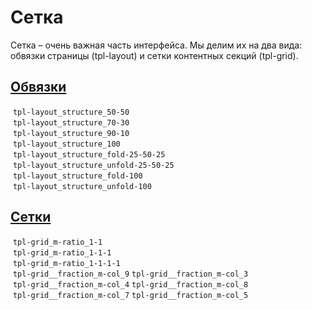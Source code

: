 # Сетка

Сетка – очень важная часть интерфейса. Мы делим их на два вида: обвязки страницы (tpl-layout) и сетки контентных секций (tpl-grid).

## [Обвязки](https://whitepaper.tools/doc.html#/layout-outer)

<div class="tpl-grid tpl-grid_s-ratio_1-1 tpl-grid_m-ratio_1-1-1 tpl-grid_row-gap_half tpl-grid_col-gap_half">
	<div class="tpl-grid__fraction">
		<img src="/assets/i/layouts/50-50.svg" alt="" class="image decorator decorator_indent-b_s">
		<code>tpl-layout_structure_50-50</code>
	</div>
	<div class="tpl-grid__fraction">
		<img src="/assets/i/layouts/70-30.svg" alt="" class="image decorator decorator_indent-b_s">
		<code>tpl-layout_structure_70-30</code>
	</div>
	<div class="tpl-grid__fraction">
		<img src="/assets/i/layouts/90-10.svg" alt="" class="image decorator decorator_indent-b_s">
		<code>tpl-layout_structure_90-10</code>
	</div>
	<div class="tpl-grid__fraction">
		<img src="/assets/i/layouts/100.svg" alt="" class="image decorator decorator_indent-b_s">
		<code>tpl-layout_structure_100</code>
	</div>
	<div class="tpl-grid__fraction">
		<img src="/assets/i/layouts/fold-25-50-25.svg" alt="" class="image decorator decorator_indent-b_s">
		<code>tpl-layout_structure_fold-25-50-25</code>
	</div>
	<div class="tpl-grid__fraction">
		<img src="/assets/i/layouts/unfold-25-50-25.svg" alt="" class="image decorator decorator_indent-b_s">
		<code>tpl-layout_structure_unfold-25-50-25</code>
	</div>
	<div class="tpl-grid__fraction">
		<img src="/assets/i/layouts/fold-100.svg" alt="" class="image decorator decorator_indent-b_s">
		<code>tpl-layout_structure_fold-100</code>
	</div>
	<div class="tpl-grid__fraction">
		<img src="/assets/i/layouts/unfold-100.svg" alt="" class="image decorator decorator_indent-b_s">
		<code>tpl-layout_structure_unfold-100</code>
	</div>
</div>

## [Сетки](https://whitepaper.tools/doc.html#/layout-inner)

<div class="tpl-grid tpl-grid_s-ratio_1-1 tpl-grid_m-ratio_1-1-1 tpl-grid_row-gap_half tpl-grid_col-gap_half">
	<div class="tpl-grid__fraction">
		<img src="/assets/i/grids/1-1.svg" alt="" class="image decorator decorator_indent-b_s">
		<code>tpl-grid_m-ratio_1-1</code>
	</div>
	<div class="tpl-grid__fraction">
		<img src="/assets/i/grids/1-1-1.svg" alt="" class="image decorator decorator_indent-b_s">
		<code>tpl-grid_m-ratio_1-1-1</code>
	</div>
	<div class="tpl-grid__fraction">
		<img src="/assets/i/grids/1-1-1-1.svg" alt="" class="image decorator decorator_indent-b_s">
		<code>tpl-grid_m-ratio_1-1-1-1</code>
	</div>
	<div class="tpl-grid__fraction">
		<img src="/assets/i/grids/9-3.svg" alt="" class="image decorator decorator_indent-b_s">
		<code>tpl-grid__fraction_m-col_9</code>
		<code>tpl-grid__fraction_m-col_3</code>
	</div>
	<div class="tpl-grid__fraction">
		<img src="/assets/i/grids/4-8.svg" alt="" class="image decorator decorator_indent-b_s">
		<code>tpl-grid__fraction_m-col_4</code>
		<code>tpl-grid__fraction_m-col_8</code>
	</div>
	<div class="tpl-grid__fraction">
		<img src="/assets/i/grids/7-5.svg" alt="" class="image decorator decorator_indent-b_s">
		<code>tpl-grid__fraction_m-col_7</code>
		<code>tpl-grid__fraction_m-col_5</code>
	</div>
</div>
